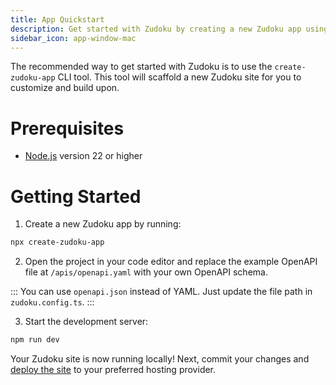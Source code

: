 ```yaml
---
title: App Quickstart
description: Get started with Zudoku by creating a new Zudoku app using the `create-zudoku-app` tool.
sidebar_icon: app-window-mac
---
```


The recommended way to get started with Zudoku is to use the `create-zudoku-app` CLI tool. This tool will scaffold a new Zudoku site for you to customize and build upon.

# Prerequisites

- [Node.js](https://nodejs.org/) version 22 or higher

# Getting Started

1. Create a new Zudoku app by running:

```bash
npx create-zudoku-app
```

2. Open the project in your code editor and replace the example OpenAPI file at `/apis/openapi.yaml` with your own OpenAPI schema.

::: You can use `openapi.json` instead of YAML. Just update the file path in `zudoku.config.ts`. :::

3. Start the development server:

```bash
npm run dev
```

Your Zudoku site is now running locally! Next, commit your changes and [deploy the site](./deployment.md) to your preferred hosting provider.
